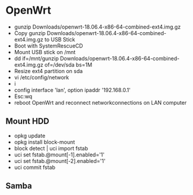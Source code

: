 # OpenWrt
* gunzip Downloads/openwrt-18.06.4-x86-64-combined-ext4.img.gz
* Copy gunzip Downloads/openwrt-18.06.4-x86-64-combined-ext4.img.gz to USB Stick
* Boot with SystemRescueCD
* Mount USB stick on /mnt
* dd if=/mnt/gunzip Downloads/openwrt-18.06.4-x86-64-combined-ext4.img.gz of=/dev/sda bs=1M
* Resize ext4 partition on sda
* vi /etc/config/network
* i
* config interface 'lan', option ipaddr '192.168.0.1'
* Esc:wq
* reboot OpenWrt and reconnect networkconnections on LAN computer
## Mount HDD
* opkg update
* opkg install block-mount
* block detect | uci import fstab
* uci set fstab.@mount[-1].enabled='1'
* uci set fstab.@mount[-2].enabled='1'
* uci commit fstab

## Samba

